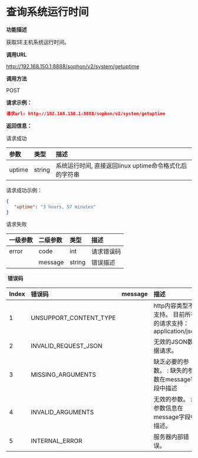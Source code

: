 # 查询系统运行时间 #

**功能描述**

获取SE主机系统运行时间。

**调用URL**

http://192.168.150.1:8888/sophon/v2/system/getuptime

**调用方法**

POST

**请求示例：**

```json
请求url: http://192.168.150.1:8888/sophon/v2/system/getuptime
```

**返回信息：**

请求成功

| 参数   | 类型   | 描述                                                   |
| :----- | :----- | :----------------------------------------------------- |
| uptime | string | 系统运行时间, 直接返回linux uptime命令格式化后的字符串 |

请求成功示例：

```json
{
   "uptime": "3 hours, 57 minutes"
}
```

请求失败

| 一级参数 | 二级参数 | 类型   | 描述       |
| :------- | :------- | :----- | :--------- |
| error    | code     | int    | 请求错误码 |
|          | message  | string | 错误描述   |

​    **错误码**

| Index | 错误码                 | message | 描述                                                      |
| :---- | :--------------------- | :------ | :-------------------------------------------------------- |
| 1     | UNSUPPORT_CONTENT_TYPE |         | http内容类型不支持。 目前所有的请求支持：application/json |
| 2     | INVALID_REQUEST_JSON   |         | 无效的JSON数据请求。                                      |
| 3     | MISSING_ARGUMENTS      |         | 缺乏必要的参数。 : 缺失的参数在message字段中描述          |
| 4     | INVALID_ARGUMENTS      |         | 无效的参数。 : 参数信息在message字段中描述。              |
| 5     | INTERNAL_ERROR         |         | 服务器内部错误。                                          |